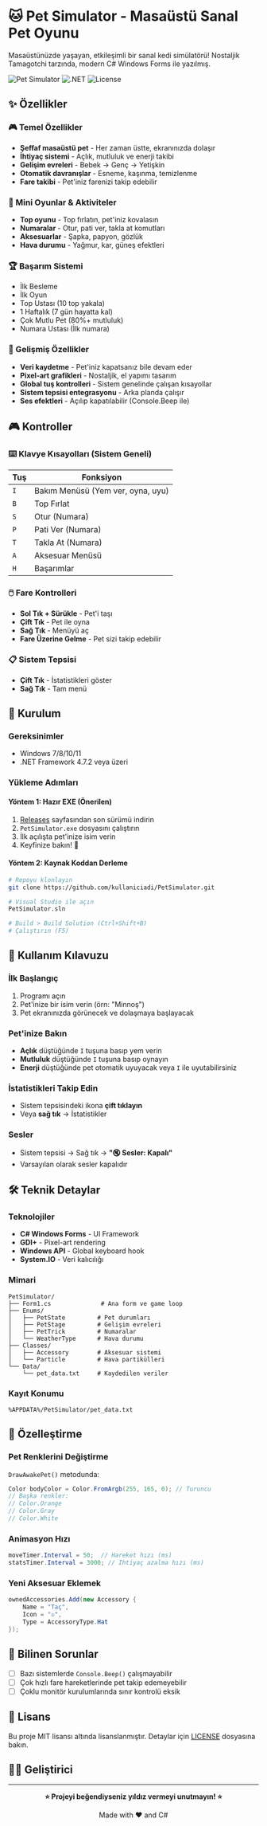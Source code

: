 # 🐱 Pet Simulator - Masaüstü Sanal Pet Oyunu

Masaüstünüzde yaşayan, etkileşimli bir sanal kedi simülatörü! Nostaljik Tamagotchi tarzında, modern C# Windows Forms ile yazılmış.

![Pet Simulator](https://img.shields.io/badge/C%23-Windows%20Forms-purple)
![.NET](https://img.shields.io/badge/.NET%20Framework-4.7.2+-blue)
![License](https://img.shields.io/badge/License-MIT-green)


## ✨ Özellikler

### 🎮 Temel Özellikler
- **Şeffaf masaüstü pet** - Her zaman üstte, ekranınızda dolaşır
- **İhtiyaç sistemi** - Açlık, mutluluk ve enerji takibi
- **Gelişim evreleri** - Bebek → Genç → Yetişkin
- **Otomatik davranışlar** - Esneme, kaşınma, temizlenme
- **Fare takibi** - Pet'iniz farenizi takip edebilir

### 🎯 Mini Oyunlar & Aktiviteler
- **Top oyunu** - Top fırlatın, pet'iniz kovalasın
- **Numaralar** - Otur, pati ver, takla at komutları
- **Aksesuarlar** - Şapka, papyon, gözlük
- **Hava durumu** - Yağmur, kar, güneş efektleri

### 🏆 Başarım Sistemi
- İlk Besleme
- İlk Oyun
- Top Ustası (10 top yakala)
- 1 Haftalık (7 gün hayatta kal)
- Çok Mutlu Pet (80%+ mutluluk)
- Numara Ustası (İlk numara)

### 💾 Gelişmiş Özellikler
- **Veri kaydetme** - Pet'iniz kapatsanız bile devam eder
- **Pixel-art grafikleri** - Nostaljik, el yapımı tasarım
- **Global tuş kontrolleri** - Sistem genelinde çalışan kısayollar
- **Sistem tepsisi entegrasyonu** - Arka planda çalışır
- **Ses efektleri** - Açılıp kapatılabilir (Console.Beep ile)

## 🎮 Kontroller

### ⌨️ Klavye Kısayolları (Sistem Geneli)
| Tuş | Fonksiyon |
|-----|-----------|
| `I` | Bakım Menüsü (Yem ver, oyna, uyu) |
| `B` | Top Fırlat |
| `S` | Otur (Numara) |
| `P` | Pati Ver (Numara) |
| `T` | Takla At (Numara) |
| `A` | Aksesuar Menüsü |
| `H` | Başarımlar |

### 🖱️ Fare Kontrolleri
- **Sol Tık + Sürükle** - Pet'i taşı
- **Çift Tık** - Pet ile oyna
- **Sağ Tık** - Menüyü aç
- **Fare Üzerine Gelme** - Pet sizi takip edebilir

### 📋 Sistem Tepsisi
- **Çift Tık** - İstatistikleri göster
- **Sağ Tık** - Tam menü

## 🚀 Kurulum

### Gereksinimler
- Windows 7/8/10/11
- .NET Framework 4.7.2 veya üzeri

### Yükleme Adımları

#### Yöntem 1: Hazır EXE (Önerilen)
1. [Releases](https://github.com/gkdnz77/PetSimulator/releases) sayfasından son sürümü indirin
2. `PetSimulator.exe` dosyasını çalıştırın
3. İlk açılışta pet'inize isim verin
4. Keyfinize bakın! 🎉

#### Yöntem 2: Kaynak Koddan Derleme
```bash
# Repoyu klonlayın
git clone https://github.com/kullaniciadi/PetSimulator.git

# Visual Studio ile açın
PetSimulator.sln

# Build > Build Solution (Ctrl+Shift+B)
# Çalıştırın (F5)
```

## 📖 Kullanım Kılavuzu

### İlk Başlangıç
1. Programı açın
2. Pet'inize bir isim verin (örn: "Minnoş")
3. Pet ekranınızda görünecek ve dolaşmaya başlayacak

### Pet'inize Bakın
- **Açlık** düştüğünde `I` tuşuna basıp yem verin
- **Mutluluk** düştüğünde `I` tuşuna basıp oynayın
- **Enerji** düştüğünde pet otomatik uyuyacak veya `I` ile uyutabilirsiniz

### İstatistikleri Takip Edin
- Sistem tepsisindeki ikona **çift tıklayın**
- Veya **sağ tık** → İstatistikler

### Sesler
- Sistem tepsisi → Sağ tık → **"🔇 Sesler: Kapalı"**
- Varsayılan olarak sesler kapalıdır

## 🛠️ Teknik Detaylar

### Teknolojiler
- **C# Windows Forms** - UI Framework
- **GDI+** - Pixel-art rendering
- **Windows API** - Global keyboard hook
- **System.IO** - Veri kalıcılığı

### Mimari
```
PetSimulator/
├── Form1.cs              # Ana form ve game loop
├── Enums/
│   ├── PetState         # Pet durumları
│   ├── PetStage         # Gelişim evreleri
│   ├── PetTrick         # Numaralar
│   └── WeatherType      # Hava durumu
├── Classes/
│   ├── Accessory        # Aksesuar sistemi
│   └── Particle         # Hava partikülleri
└── Data/
    └── pet_data.txt     # Kaydedilen veriler
```

### Kayıt Konumu
```
%APPDATA%/PetSimulator/pet_data.txt
```

## 🎨 Özelleştirme

### Pet Renklerini Değiştirme
`DrawAwakePet()` metodunda:
```csharp
Color bodyColor = Color.FromArgb(255, 165, 0); // Turuncu
// Başka renkler:
// Color.Orange
// Color.Gray
// Color.White
```

### Animasyon Hızı
```csharp
moveTimer.Interval = 50;  // Hareket hızı (ms)
statsTimer.Interval = 3000; // İhtiyaç azalma hızı (ms)
```

### Yeni Aksesuar Eklemek
```csharp
ownedAccessories.Add(new Accessory { 
    Name = "Taç", 
    Icon = "♔", 
    Type = AccessoryType.Hat 
});
```

## 🐛 Bilinen Sorunlar

- [ ] Bazı sistemlerde `Console.Beep()` çalışmayabilir
- [ ] Çok hızlı fare hareketlerinde pet takip edemeyebilir
- [ ] Çoklu monitör kurulumlarında sınır kontrolü eksik

## 📜 Lisans

Bu proje MIT lisansı altında lisanslanmıştır. Detaylar için [LICENSE](LICENSE) dosyasına bakın.

## 👨‍💻 Geliştirici

---

<div align="center">

**⭐ Projeyi beğendiyseniz yıldız vermeyi unutmayın! ⭐**

Made with ❤️ and C#

